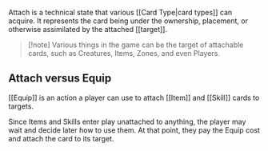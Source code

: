 Attach is a technical state that various [[Card Type|card types]] can acquire. It represents the card being under the ownership, placement, or otherwise assimilated by the attached [[target]]. 

> [!note] Various things in the game can be the target of attachable cards, such as Creatures, Items, Zones, and even Players.


## Attach versus Equip

[[Equip]] is an action a player can use to attach [[Item]] and [[Skill]] cards to targets.

Since Items and Skills enter play unattached to anything, the player may wait and decide later how to use them. At that point, they pay the Equip cost and attach the card to its target.